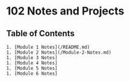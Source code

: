 # 102 Notes and Projects

## Table of Contents

    1. [Module 1 Notes](/README.md) 
    1. [Module 2 Notes](/Module-2-Notes.md)
    1. [Module 3 Notes]
    1. [Module 4 Notes]
    1. [Module 5 Notes]
    1. [Module 6 Notes]
